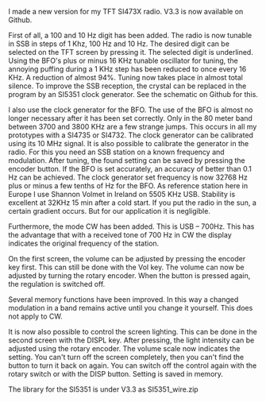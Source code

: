 I made a new version for my TFT SI473X radio. V3.3 is now available on Github.

First of all, a 100 and 10 Hz digit has been added. The radio is now tunable in SSB in steps of 1 Khz, 100 Hz and 10 Hz. 
The desired digit can be selected on the TFT screen by pressing it. The selected digit is underlined. 
Using the BFO's plus or minus 16 KHz tunable oscillator for tuning, the annoying puffing during a 1 KHz step has been reduced to once every 16 KHz.
A reduction of almost 94%. Tuning now takes place in almost total silence.
To improve the SSB reception, the crystal can be replaced in the program by an SI5351 clock generator. See the schematic on Github for this. 

I also use the clock generator for the BFO. The use of the BFO is almost no longer necessary after it has been set correctly. 
Only in the 80 meter band between 3700 and 3800 KHz are a few strange jumps. This occurs in all my prototypes with a SI4735 or SI4732. 
The clock generator can be calibrated using its 10 MHz signal. It is also possible to calibrate the generator in the radio. 
For this you need an SSB station on a known frequency and modulation. After tuning, the found setting can be saved by pressing the encoder button. 
If the BFO is set accurately, an accuracy of better than 0.1 Hz can be achieved. The clock generator set frequency is now 32768 Hz plus or minus a few tenths of Hz for the BFO. 
As reference station here in Europe I use Shannon Volmet in Ireland on 5505 KHz USB. 
Stability is excellent at 32KHz 15 min after a cold start. If you put the radio in the sun, a certain gradient occurs. But for our application it is negligible.

Furthermore, the mode CW has been added. This is USB – 700Hz. 
This has the advantage that with a received tone of 700 Hz in CW the display indicates the original frequency of the station.

On the first screen, the volume can be adjusted by pressing the encoder key first. 
This can still be done with the Vol key. The volume can now be adjusted by turning the rotary encoder. When the button is pressed again, the regulation is switched off.

Several memory functions have been improved. In this way a changed modulation in a band remains active until you change it yourself. This does not apply to CW.

It is now also possible to control the screen lighting. This can be done in the second screen with the DISPL key. 
After pressing, the light intensity can be adjusted using the rotary encoder. 
The volume scale now indicates the setting. You can't turn off the screen completely, then you can't find the button to turn it back on again. 
You can switch off the control again with the rotary switch or with the DISP button. Setting is saved in memory.

The library for the SI5351 is under V3.3 as SI5351_wire.zip
